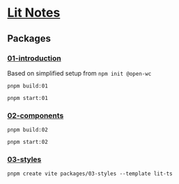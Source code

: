 # [Lit Notes](https://lit.dev/docs)

## Packages

### [01-introduction](https://lit.dev/docs/getting-started/)

Based on simplified setup from `npm init @open-wc`

`pnpm build:01`

`pnpm start:01`

### [02-components](https://lit.dev/docs/components/overview/)

`pnpm build:02`

`pnpm start:02`

### [03-styles](https://lit.dev/docs/components/styles/)

`pnpm create vite packages/03-styles --template lit-ts`